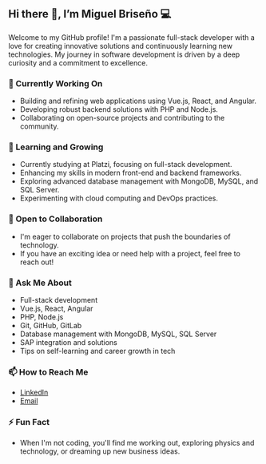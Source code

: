 ## Hi there 👋, I’m Miguel Briseño 💻

Welcome to my GitHub profile! I'm a passionate full-stack developer with a love for creating innovative solutions and continuously learning new technologies. My journey in software development is driven by a deep curiosity and a commitment to excellence.

### 🔭 Currently Working On
- Building and refining web applications using Vue.js, React, and Angular.
- Developing robust backend solutions with PHP and Node.js.
- Collaborating on open-source projects and contributing to the community.

### 🌱 Learning and Growing
- Currently studying at Platzi, focusing on full-stack development.
- Enhancing my skills in modern front-end and backend frameworks.
- Exploring advanced database management with MongoDB, MySQL, and SQL Server.
- Experimenting with cloud computing and DevOps practices.

### 🤝 Open to Collaboration
- I'm eager to collaborate on projects that push the boundaries of technology.
- If you have an exciting idea or need help with a project, feel free to reach out!

### 💬 Ask Me About
- Full-stack development
- Vue.js, React, Angular
- PHP, Node.js
- Git, GitHub, GitLab
- Database management with MongoDB, MySQL, SQL Server
- SAP integration and solutions
- Tips on self-learning and career growth in tech

### 📫 How to Reach Me
- [LinkedIn](https://www.linkedin.com/in/miguel-brise%C3%B1o-1ab998171)
- [Email](mailto:miguel.briseno.bustos@gmail.com)

### ⚡ Fun Fact
- When I'm not coding, you'll find me working out, exploring physics and technology, or dreaming up new business ideas.
